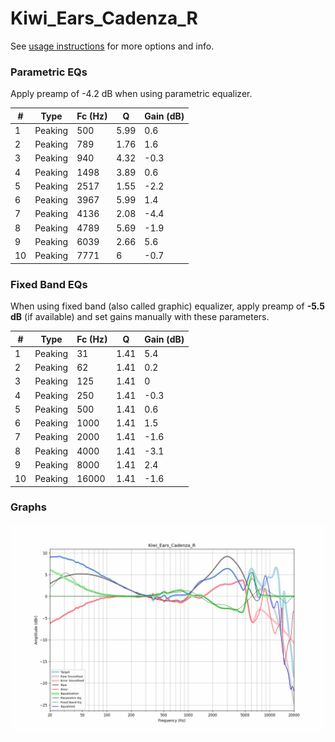 # Kiwi_Ears_Cadenza_R
See [usage instructions](https://github.com/jaakkopasanen/AutoEq#usage) for more options and info.

### Parametric EQs
Apply preamp of -4.2 dB when using parametric equalizer.

|   # | Type    |   Fc (Hz) |    Q |   Gain (dB) |
|-----|---------|-----------|------|-------------|
|   1 | Peaking |       500 | 5.99 |         0.6 |
|   2 | Peaking |       789 | 1.76 |         1.6 |
|   3 | Peaking |       940 | 4.32 |        -0.3 |
|   4 | Peaking |      1498 | 3.89 |         0.6 |
|   5 | Peaking |      2517 | 1.55 |        -2.2 |
|   6 | Peaking |      3967 | 5.99 |         1.4 |
|   7 | Peaking |      4136 | 2.08 |        -4.4 |
|   8 | Peaking |      4789 | 5.69 |        -1.9 |
|   9 | Peaking |      6039 | 2.66 |         5.6 |
|  10 | Peaking |      7771 | 6    |        -0.7 |

### Fixed Band EQs
When using fixed band (also called graphic) equalizer, apply preamp of **-5.5 dB** (if available) and set gains manually with these parameters.

|   # | Type    |   Fc (Hz) |    Q |   Gain (dB) |
|-----|---------|-----------|------|-------------|
|   1 | Peaking |        31 | 1.41 |         5.4 |
|   2 | Peaking |        62 | 1.41 |         0.2 |
|   3 | Peaking |       125 | 1.41 |         0   |
|   4 | Peaking |       250 | 1.41 |        -0.3 |
|   5 | Peaking |       500 | 1.41 |         0.6 |
|   6 | Peaking |      1000 | 1.41 |         1.5 |
|   7 | Peaking |      2000 | 1.41 |        -1.6 |
|   8 | Peaking |      4000 | 1.41 |        -3.1 |
|   9 | Peaking |      8000 | 1.41 |         2.4 |
|  10 | Peaking |     16000 | 1.41 |        -1.6 |

### Graphs
![](./Kiwi_Ears_Cadenza_R.png)
